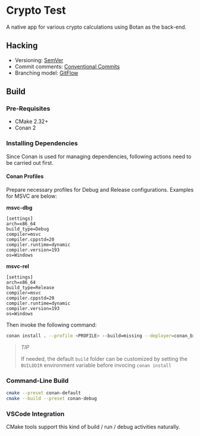 # Crypto Test

A native app for various crypto calculations using Botan as the back-end.

## Hacking

- Versioning: [SemVer](https://semver.org)
- Commit comments: [Conventional Commits](https://www.conventionalcommits.org/en/v1.0.0/)
- Branching model: [GitFlow](https://nvie.com/posts/a-successful-git-branching-model/)

## Build

### Pre-Requisites

- CMake 2.32+
- Conan 2

### Installing Dependencies

Since Conan is used for managing dependencies, following actions need to be carried out first.

#### Conan Profiles

Prepare necessary profiles for Debug and Release configurations. Examples for MSVC are below:

**msvc-dbg**
```
[settings]
arch=x86_64
build_type=Debug
compiler=msvc
compiler.cppstd=20
compiler.runtime=dynamic
compiler.version=193
os=Windows
```

**msvc-rel**
```
[settings]
arch=x86_64
build_type=Release
compiler=msvc
compiler.cppstd=20
compiler.runtime=dynamic
compiler.version=193
os=Windows
```

Then invoke the following command:

```bash
conan install . --profile <PROFILE> --build=missing --deployer=conan_bindeps
```

> *TIP*
>
> If needed, the default `build` folder can be customized by setting the `BUILDDIR` environment variable before invocing `conan install`

### Command-Line Build

```bash
cmake --preset conan-default
cmake --build --preset conan-debug
```

### VSCode Integration

CMake tools support this kind of build / run / debug activities naturally.
